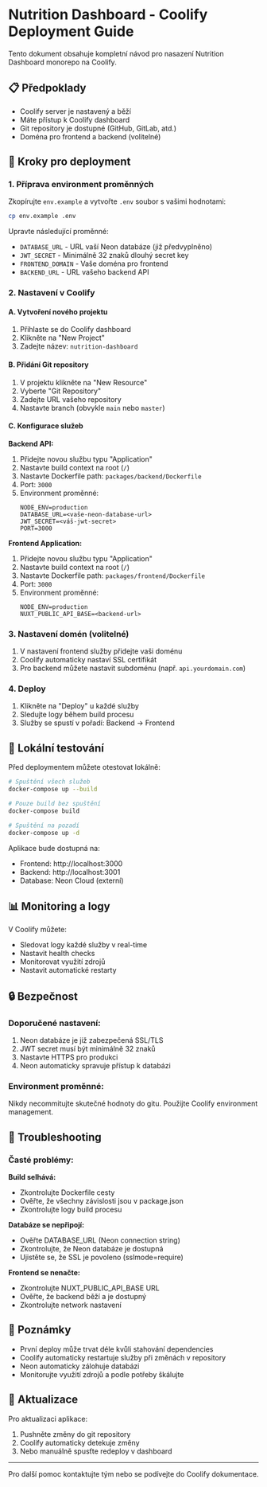 # Nutrition Dashboard - Coolify Deployment Guide

Tento dokument obsahuje kompletní návod pro nasazení Nutrition Dashboard monorepo na Coolify.

## 📋 Předpoklady

- Coolify server je nastavený a běží
- Máte přístup k Coolify dashboard
- Git repository je dostupné (GitHub, GitLab, atd.)
- Doména pro frontend a backend (volitelné)

## 🚀 Kroky pro deployment

### 1. Příprava environment proměnných

Zkopírujte `env.example` a vytvořte `.env` soubor s vašimi hodnotami:

```bash
cp env.example .env
```

Upravte následující proměnné:
- `DATABASE_URL` - URL vaší Neon databáze (již předvyplněno)
- `JWT_SECRET` - Minimálně 32 znaků dlouhý secret key
- `FRONTEND_DOMAIN` - Vaše doména pro frontend
- `BACKEND_URL` - URL vašeho backend API

### 2. Nastavení v Coolify

#### A. Vytvoření nového projektu
1. Přihlaste se do Coolify dashboard
2. Klikněte na "New Project"
3. Zadejte název: `nutrition-dashboard`

#### B. Přidání Git repository
1. V projektu klikněte na "New Resource"
2. Vyberte "Git Repository"
3. Zadejte URL vašeho repository
4. Nastavte branch (obvykle `main` nebo `master`)

#### C. Konfigurace služeb

**Backend API:**
1. Přidejte novou službu typu "Application"
2. Nastavte build context na root (`/`)
3. Nastavte Dockerfile path: `packages/backend/Dockerfile`
4. Port: `3000`
5. Environment proměnné:
   ```
   NODE_ENV=production
   DATABASE_URL=<vaše-neon-database-url>
   JWT_SECRET=<váš-jwt-secret>
   PORT=3000
   ```

**Frontend Application:**
1. Přidejte novou službu typu "Application"
2. Nastavte build context na root (`/`)
3. Nastavte Dockerfile path: `packages/frontend/Dockerfile`
4. Port: `3000`
5. Environment proměnné:
   ```
   NODE_ENV=production
   NUXT_PUBLIC_API_BASE=<backend-url>
   ```

### 3. Nastavení domén (volitelné)

1. V nastavení frontend služby přidejte vaši doménu
2. Coolify automaticky nastaví SSL certifikát
3. Pro backend můžete nastavit subdoménu (např. `api.yourdomain.com`)

### 4. Deploy

1. Klikněte na "Deploy" u každé služby
2. Sledujte logy během build procesu
3. Služby se spustí v pořadí: Backend → Frontend

## 🔧 Lokální testování

Před deploymentem můžete otestovat lokálně:

```bash
# Spuštění všech služeb
docker-compose up --build

# Pouze build bez spuštění
docker-compose build

# Spuštění na pozadí
docker-compose up -d
```

Aplikace bude dostupná na:
- Frontend: http://localhost:3000
- Backend: http://localhost:3001
- Database: Neon Cloud (externí)

## 📊 Monitoring a logy

V Coolify můžete:
- Sledovat logy každé služby v real-time
- Nastavit health checks
- Monitorovat využití zdrojů
- Nastavit automatické restarty

## 🔒 Bezpečnost

### Doporučené nastavení:
1. Neon databáze je již zabezpečená SSL/TLS
2. JWT secret musí být minimálně 32 znaků
3. Nastavte HTTPS pro produkci
4. Neon automaticky spravuje přístup k databázi

### Environment proměnné:
Nikdy necommitujte skutečné hodnoty do gitu. Použijte Coolify environment management.

## 🚨 Troubleshooting

### Časté problémy:

**Build selhává:**
- Zkontrolujte Dockerfile cesty
- Ověřte, že všechny závislosti jsou v package.json
- Zkontrolujte logy build procesu

**Databáze se nepřipojí:**
- Ověřte DATABASE_URL (Neon connection string)
- Zkontrolujte, že Neon databáze je dostupná
- Ujistěte se, že SSL je povoleno (sslmode=require)

**Frontend se nenačte:**
- Zkontrolujte NUXT_PUBLIC_API_BASE URL
- Ověřte, že backend běží a je dostupný
- Zkontrolujte network nastavení

## 📝 Poznámky

- První deploy může trvat déle kvůli stahování dependencies
- Coolify automaticky restartuje služby při změnách v repository
- Neon automaticky zálohuje databázi
- Monitorujte využití zdrojů a podle potřeby škálujte

## 🔄 Aktualizace

Pro aktualizaci aplikace:
1. Pushněte změny do git repository
2. Coolify automaticky detekuje změny
3. Nebo manuálně spusťte redeploy v dashboard

---

Pro další pomoc kontaktujte tým nebo se podívejte do Coolify dokumentace. 